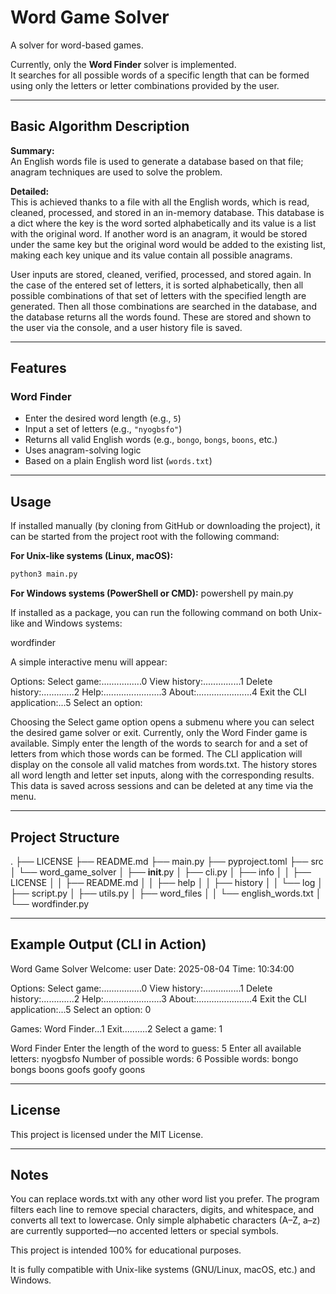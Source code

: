 # **Word Game Solver**

A solver for word-based games.

Currently, only the **Word Finder** solver is implemented.  
It searches for all possible words of a specific length that can be formed using only the letters or letter combinations provided by the user.

---

## **Basic Algorithm Description**

**Summary:**  
An English words file is used to generate a database based on that file; anagram techniques are used to solve the problem.

**Detailed:**  
This is achieved thanks to a file with all the English words, which is read, cleaned, processed, and stored in an in-memory database. This database is a dict where the key is the word sorted alphabetically and its value is a list with the original word. If another word is an anagram, it would be stored under the same key but the original word would be added to the existing list, making each key unique and its value contain all possible anagrams.

User inputs are stored, cleaned, verified, processed, and stored again. In the case of the entered set of letters, it is sorted alphabetically, then all possible combinations of that set of letters with the specified length are generated. Then all those combinations are searched in the database, and the database returns all the words found. These are stored and shown to the user via the console, and a user history file is saved.

---

## **Features**

### Word Finder
- Enter the desired word length (e.g., `5`)
- Input a set of letters (e.g., `"nyogbsfo"`)
- Returns all valid English words (e.g., `bongo`, `bongs`, `boons`, etc.)
- Uses anagram-solving logic
- Based on a plain English word list (`words.txt`)

---

## **Usage**

If installed manually (by cloning from GitHub or downloading the project), it can be started from the project root with the following command:

**For Unix-like systems (Linux, macOS):**
```bash
python3 main.py
```

**For Windows systems (PowerShell or CMD):**
powershell
py main.py

If installed as a package, you can run the following command on both Unix-like and Windows systems:

wordfinder

A simple interactive menu will appear:

Options:
Select game:................0
View history:...............1
Delete history:.............2
Help:.......................3
About:......................4
Exit the CLI application:...5
Select an option:

Choosing the Select game option opens a submenu where you can select the desired game solver or exit.
Currently, only the Word Finder game is available.
Simply enter the length of the words to search for and a set of letters from which those words can be formed.
The CLI application will display on the console all valid matches from words.txt.
The history stores all word length and letter set inputs, along with the corresponding results.
This data is saved across sessions and can be deleted at any time via the menu.

---

## **Project Structure**

.
├── LICENSE
├── README.md
├── main.py
├── pyproject.toml
├── src
│   └── word_game_solver
│       ├── __init__.py
│       ├── cli.py
│       ├── info
│       │   ├── LICENSE
│       │   ├── README.md
│       │   ├── help
│       │   ├── history
│       │   └── log
│       ├── script.py
│       ├── utils.py
│       ├── word_files
│       │   └── english_words.txt
│       └── wordfinder.py

---

## **Example Output (CLI in Action)**

Word Game Solver
Welcome: user
Date: 2025-08-04 Time: 10:34:00

Options:
Select game:................0
View history:...............1
Delete history:.............2
Help:.......................3
About:......................4
Exit the CLI application:...5
Select an option: 0

Games:
Word Finder...1
Exit..........2
Select a game: 1

Word Finder
Enter the length of the word to guess: 5
Enter all available letters: nyogbsfo
Number of possible words: 6
Possible words: bongo bongs boons goofs goofy goons

---

## **License**
This project is licensed under the MIT License.

---

## **Notes**
You can replace words.txt with any other word list you prefer.
The program filters each line to remove special characters, digits, and whitespace, and converts all text to lowercase.
Only simple alphabetic characters (A–Z, a–z) are currently supported—no accented letters or special symbols.

This project is intended 100% for educational purposes.

It is fully compatible with Unix-like systems (GNU/Linux, macOS, etc.) and Windows.